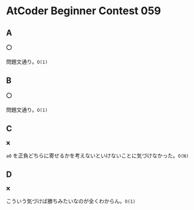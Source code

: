 # AtCoder Beginner Contest 059

## A

:o:

問題文通り。`O(1)`

## B

:o:

問題文通り。`O(1)`

## C

:x:

`a0` を正負どちらに寄せるかを考えないといけないことに気づけなかった。`O(N)`

## D

:x:

こういう気づけば勝ちみたいなのが全くわからん。`O(1)`
